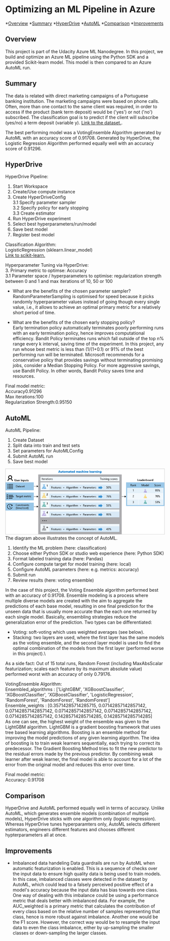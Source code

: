 # Optimizing an ML Pipeline in Azure

*[Overview](#overview)
*[Summary](#summary)
*[HyperDrive](#hyperdrive)
*[AutoML](#automl)
*[Comparison](#comparison)
*[Improvements](#improvements)

## Overview
This project is part of the Udacity Azure ML Nanodegree.
In this project, we build and optimize an Azure ML pipeline using the Python SDK and a provided Scikit-learn model.
This model is then compared to an Azure AutoML run.

## Summary
The data is related with direct marketing campaigns of a Portuguese banking institution. The marketing campaigns were based on phone calls. Often, more than one contact to the same client was required, in order to access if the product (bank term deposit) would be ('yes') or not ('no') subscribed. The classification goal is to predict if the client will subscribe (yes/no) a term deposit (variable y). [Link to the dataset.](https://archive.ics.uci.edu/ml/datasets/bank+marketing).

The best performing model was a VotingEnsemble Algorithm generated by AutoML with an accuracy score of 0.91708. Generated by HyperDrive, the Logistic Regression Algorithm performed equally well with an accuracy score of 0.91296.

## HyperDrive
HyperDrive Pipeline:
1. Start Workspace
2. Create/Use compute instance
3. Create HyperDriveConfig\
3.1 Specify parameter sampler\
3.2 Specify policy for early stopping\
3.3 Create estimator
4. Run HyperDrive experiment
5. Select best hyperparameters/run/model
6. Save best model
7. Register best model

Classification Algorithm:\
LogisticRegression (sklearn.linear_model)\
[Link to scikit-learn.](https://scikit-learn.org/stable/modules/generated/sklearn.linear_model.LogisticRegression.html)

Hyperparameter Tuning via HyperDrive:\
3. Primary metric to optimse: Accuracy\
3.1 Parameter space / hyperparameters to optimise: regularization strength between 0 and 1 and max iterations of 10, 50 or 100

- What are the benefits of the chosen parameter sampler?\
RandomParameterSampling is optimised for speed because it picks randomly hyperparameter values instead of going though every single value, i.e., it allows to achieve an optimal primary metric for a relatively short period of time.

- What are the benefits of the chosen early stopping policy?\
Early termination policy automatically terminates poorly performing runs with an early termination policy, hence improves computational efficiency. Bandit Policy terminates runs which fall outside of the top n% range every k interval, saving time of the experiment. In this project, any run whose best metric is less than (1/(1+0.1) or 91% of the best performing run will be terminated. Microsoft recommends for a conservative policy that provides savings without terminating promising jobs, consider a Median Stopping Policy. For more aggressive savings, use Bandit Policy. In other words, Bandit Policy saves time and resources.

Final model metric:\
Accuracy0.91296\
Max iterations:100\
Regularization Strength:0.95150

## AutoML
AutoML Pipeline:
1. Create Dataset
2. Split data into train and test sets
3. Set parameters for AutoMLConfig
4. Submit AutoML run
5. Save best model

![Image of AutoML concept](./automl-concept-diagram.png)
The diagram above illustrates the concept of AutoML.
1. Identify the ML problem (here: classification)
2. Choose either Python SDK or studio web experience (here: Python SDK)
3. Format labeled training data (here: Pandas)
4. Configure compute target for model training (here: local)
5. Configure AutoML parameters (here: e.g. metrics: accuracy)
6. Submit run
7. Review results (here: voting ensemble)

In the case of this project, the Voting Ensemble algorithm performed best with an accuracy of 0.91708. Ensemble modeling is a process where multiple diverse models are created with the aim to aggregate the predictions of each base model, resulting in one final prediction for the unseen data that is usually more accurate than the each one returned by each single model. Basically, ensembling strategies reduce the generalization error of the prediction. Two types can be differentiated:
- Voting: soft-voting which uses weighted averages (see below).
- Stacking: two layers are used, where the first layer has the same models as the voting ensemble, and the second layer model is used to find the optimal combination of the models from the first layer (performed worse in this project).\

As a side fact: Out of 15 total runs, Random Forest (including MaxAbsScalar featurization; scales each feature by its maximum absolute value) performed worst with an accuracy of only 0.79176.

VotingEnsemble Algorithm:\
Ensembled_algorithms : ['LightGBM', 'XGBoostClassifier', 'XGBoostClassifier', 'XGBoostClassifier', 'LogisticRegression', 'RandomForest', 'RandomForest', 'RandomForest']\
Ensemble_weights : [0.35714285714285715, 0.07142857142857142, 0.07142857142857142, 0.07142857142857142, 0.07142857142857142, 0.07142857142857142, 0.14285714285714285, 0.14285714285714285]\
As one can see, the highest weight of the ensemble was given to the LightGBM algorithm. LightGBM is a gradient boosting framework that uses tree based learning algorithms. Boosting is an ensemble method for improving the model predictions of any given learning algorithm. The idea of boosting is to train weak learners sequentially, each trying to correct its predecessor. The Gradient Boosting Method tries to fit the new predictor to the residual errors made by the previous predictor. By combining weak learner after weak learner, the final model is able to account for a lot of the error from the original model and reduces this error over time.

Final model metric:\
Accuracy: 0.91708

## Comparison
HyperDrive and AutoML performed equally well in terms of accuracy. Unlike AutoML, which generates ensemble models (combination of multiple models), HyperDrive sticks with one algorithm only (logistic regression). Whereas HyperDrive tunes hyperparamters only, AutoML selects different estimators, engineers different features and chooses different hypterparameters all at once. 

## Improvements
- Imbalanced data handeling
Data guardrails are run by AutoML when automatic featurization is enabled. This is a sequence of checks over the input data to ensure high quality data is being used to train models. In this case, imbalanced classes were detected in the dataset by AutoML, which could lead to a falsely perceived positive effect of a model's accuracy because the input data has bias towards one class.\
One way of dealing with this imbalance could be using a performance metric that deals better with imbalanced data. For example, the AUC_weighted is a primary metric that calculates the contribution of every class based on the relative number of samples representing that class, hence is more robust against imbalance. Another one would be the F1 score. However, the correct way would be to resample the input data to even the class imbalance, either by up-sampling the smaller classes or down-sampling the larger classes.